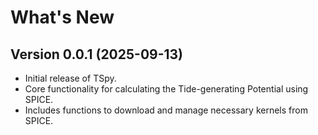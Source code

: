 # What's New

## Version 0.0.1 (2025-09-13)
- Initial release of TSpy.
- Core functionality for calculating the Tide-generating Potential using SPICE.
- Includes functions to download and manage necessary kernels from SPICE.